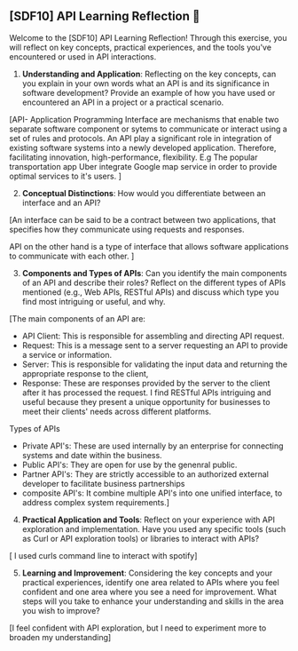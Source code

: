 ## [SDF10] API Learning Reflection 🧠

Welcome to the [SDF10] API Learning Reflection! Through this exercise, you will reflect on key concepts, practical experiences, and the tools you've encountered or used in API interactions.

1. **Understanding and Application**: Reflecting on the key concepts, can you explain in your own words what an API is and its significance in software development? Provide an example of how you have used or encountered an API in a project or a practical scenario.

[API- Application Programming Interface are mechanisms that enable two separate software component or sytems to communicate or interact using a set of rules and protocols. An API play a significant role in integration of existing software systems into a newly developed application. Therefore, facilitating innovation, high-performance, flexibility. E.g The popular transportation app Uber integrate Google map service in order to provide optimal services to it's users. ]

2. **Conceptual Distinctions**: How would you differentiate between an interface and an API? 

[An interface can be said to be a contract between two applications, that specifies how they communicate using requests and responses. 

API on the other hand is a type of interface that allows software applications to communicate with each other. ]

3. **Components and Types of APIs**: Can you identify the main components of an API and describe their roles? Reflect on the different types of APIs mentioned (e.g., Web APIs, RESTful APIs) and discuss which type you find most intriguing or useful, and why.

[The main components of an API are:
* API Client: This is responsible for assembling and directing API request.
* Request: This is a message sent to a server requesting an API to provide a service or information.
* Server: This is responsible for validating the input data and returning the appropriate response to the client,
* Response: These are responses provided by the server to the client after it has processed the request.
I find RESTful APIs intriguing and useful because they present a unique opportunity for businesses to meet their clients' needs across different platforms.


Types of APIs
* Private API's: These are used internally by an enterprise for connecting systems and date within the business.
* Public API's: They are open for use by the genenral public.
* Partner API's: They are strictly accessible to an authorized external developer to facilitate business partnerships
* composite API's: It combine multiple API's into one unified interface, to address complex system requirements.]

4. **Practical Application and Tools**: Reflect on your experience with API exploration and implementation. Have you used any specific tools (such as Curl or API exploration tools) or libraries to interact with APIs? 

[ I used curls command line to interact with spotify]

5. **Learning and Improvement**: Considering the key concepts and your practical experiences, identify one area related to APIs where you feel confident and one area where you see a need for improvement. What steps will you take to enhance your understanding and skills in the area you wish to improve?

[I feel confident with API exploration, but I need to experiment more to broaden my understanding]